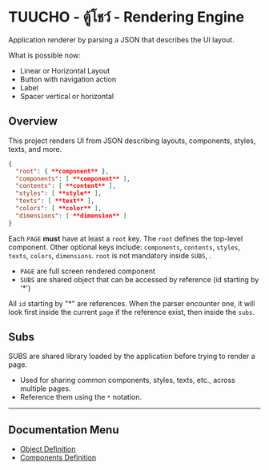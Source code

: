 # TUUCHO - ตู้โชว์ - Rendering Engine

Application renderer by parsing a JSON that describes the UI layout.

What is possible now:
  - Linear or Horizontal Layout
  - Button with navigation action
  - Label
  - Spacer vertical or horizontal

## Overview

This project renders UI from JSON describing layouts, components, styles, texts, and more.

```json
{
  "root": { **component** },
  "components": [ **component** ],
  "contents": [ **content** ],
  "styles": [ **style** ],
  "texts": [ **text** ],
  "colors": [ **color** ],
  "dimensions": [ **dimension** ]
}
```

Each `PAGE` **must** have at least a `root` key. The `root` defines the top-level component. Other optional keys include: `components`, `contents`, `styles`, `texts`, `colors`, `dimensions`.
`root` is not mandatory inside `SUBS`, .

- `PAGE` are full screen rendered component
- `SUBS` are shared object that can be accessed by reference (id starting by '*')

All `id` starting by "*" are references. When the parser encounter one, it will look first inside the current `page` if the reference exist, then inside the `subs`.


## **Subs**

SUBS are shared library loaded by the application before trying to render a page.

- Used for sharing common components, styles, texts, etc., across multiple pages.
- Reference them using the `*` notation.

---

## Documentation Menu

- [Object Definition](object-definition/index.md)
- [Components Definition](components-definition/index.md)
